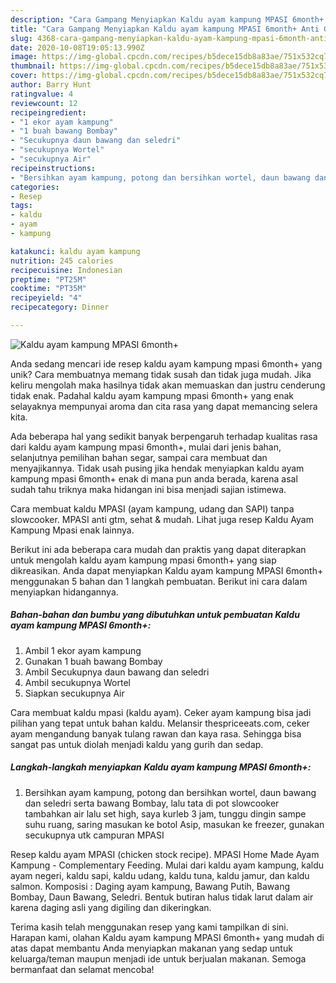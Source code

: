 ```yaml
---
description: "Cara Gampang Menyiapkan Kaldu ayam kampung MPASI 6month+ Anti Gagal"
title: "Cara Gampang Menyiapkan Kaldu ayam kampung MPASI 6month+ Anti Gagal"
slug: 4368-cara-gampang-menyiapkan-kaldu-ayam-kampung-mpasi-6month-anti-gagal
date: 2020-10-08T19:05:13.990Z
image: https://img-global.cpcdn.com/recipes/b5dece15db8a83ae/751x532cq70/kaldu-ayam-kampung-mpasi-6month-foto-resep-utama.jpg
thumbnail: https://img-global.cpcdn.com/recipes/b5dece15db8a83ae/751x532cq70/kaldu-ayam-kampung-mpasi-6month-foto-resep-utama.jpg
cover: https://img-global.cpcdn.com/recipes/b5dece15db8a83ae/751x532cq70/kaldu-ayam-kampung-mpasi-6month-foto-resep-utama.jpg
author: Barry Hunt
ratingvalue: 4
reviewcount: 12
recipeingredient:
- "1 ekor ayam kampung"
- "1 buah bawang Bombay"
- "Secukupnya daun bawang dan seledri"
- "secukupnya Wortel"
- "secukupnya Air"
recipeinstructions:
- "Bersihkan ayam kampung, potong dan bersihkan wortel, daun bawang dan seledri serta bawang Bombay, lalu tata di pot slowcooker tambahkan air lalu set high, saya kurleb 3 jam, tunggu dingin sampe suhu ruang, saring masukan ke botol Asip, masukan ke freezer, gunakan secukupnya utk campuran MPASI"
categories:
- Resep
tags:
- kaldu
- ayam
- kampung

katakunci: kaldu ayam kampung 
nutrition: 245 calories
recipecuisine: Indonesian
preptime: "PT25M"
cooktime: "PT35M"
recipeyield: "4"
recipecategory: Dinner

---
```



![Kaldu ayam kampung MPASI 6month+](https://img-global.cpcdn.com/recipes/b5dece15db8a83ae/751x532cq70/kaldu-ayam-kampung-mpasi-6month-foto-resep-utama.jpg)

Anda sedang mencari ide resep kaldu ayam kampung mpasi 6month+ yang unik? Cara membuatnya memang tidak susah dan tidak juga mudah. Jika keliru mengolah maka hasilnya tidak akan memuaskan dan justru cenderung tidak enak. Padahal kaldu ayam kampung mpasi 6month+ yang enak selayaknya mempunyai aroma dan cita rasa yang dapat memancing selera kita.

Ada beberapa hal yang sedikit banyak berpengaruh terhadap kualitas rasa dari kaldu ayam kampung mpasi 6month+, mulai dari jenis bahan, selanjutnya pemilihan bahan segar, sampai cara membuat dan menyajikannya. Tidak usah pusing jika hendak menyiapkan kaldu ayam kampung mpasi 6month+ enak di mana pun anda berada, karena asal sudah tahu triknya maka hidangan ini bisa menjadi sajian istimewa.

Cara membuat kaldu MPASI (ayam kampung, udang dan SAPI) tanpa slowcooker. MPASI anti gtm, sehat &amp; mudah. Lihat juga resep Kaldu Ayam Kampung Mpasi enak lainnya.


Berikut ini ada beberapa cara mudah dan praktis yang dapat diterapkan untuk mengolah kaldu ayam kampung mpasi 6month+ yang siap dikreasikan. Anda dapat menyiapkan Kaldu ayam kampung MPASI 6month+ menggunakan 5 bahan dan 1 langkah pembuatan. Berikut ini cara dalam menyiapkan hidangannya.

<!--inarticleads1-->

##### Bahan-bahan dan bumbu yang dibutuhkan untuk pembuatan Kaldu ayam kampung MPASI 6month+:

1. Ambil 1 ekor ayam kampung
1. Gunakan 1 buah bawang Bombay
1. Ambil Secukupnya daun bawang dan seledri
1. Ambil secukupnya Wortel
1. Siapkan secukupnya Air


Cara membuat kaldu mpasi (kaldu ayam). Ceker ayam kampung bisa jadi pilihan yang tepat untuk bahan kaldu. Melansir thespriceeats.com, ceker ayam mengandung banyak tulang rawan dan kaya rasa. Sehingga bisa sangat pas untuk diolah menjadi kaldu yang gurih dan sedap. 

<!--inarticleads2-->

##### Langkah-langkah menyiapkan Kaldu ayam kampung MPASI 6month+:

1. Bersihkan ayam kampung, potong dan bersihkan wortel, daun bawang dan seledri serta bawang Bombay, lalu tata di pot slowcooker tambahkan air lalu set high, saya kurleb 3 jam, tunggu dingin sampe suhu ruang, saring masukan ke botol Asip, masukan ke freezer, gunakan secukupnya utk campuran MPASI


Resep kaldu ayam MPASI (chicken stock recipe). MPASI Home Made Ayam Kampung - Complementary Feeding. Mulai dari kaldu ayam kampung, kaldu ayam negeri, kaldu sapi, kaldu udang, kaldu tuna, kaldu jamur, dan kaldu salmon. Komposisi : Daging ayam kampung, Bawang Putih, Bawang Bombay, Daun Bawang, Seledri. Bentuk butiran halus tidak larut dalam air karena daging asli yang digiling dan dikeringkan. 

Terima kasih telah menggunakan resep yang kami tampilkan di sini. Harapan kami, olahan Kaldu ayam kampung MPASI 6month+ yang mudah di atas dapat membantu Anda menyiapkan makanan yang sedap untuk keluarga/teman maupun menjadi ide untuk berjualan makanan. Semoga bermanfaat dan selamat mencoba!
